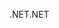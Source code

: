 <span data-ttu-id="6161e-101">.NET</span><span class="sxs-lookup"><span data-stu-id="6161e-101">.NET</span></span>